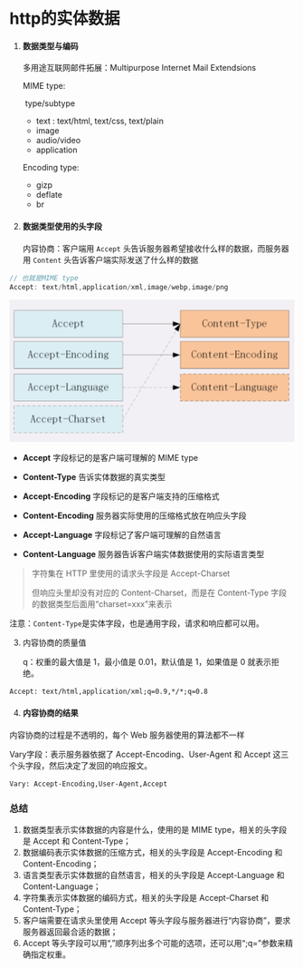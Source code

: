 # http的实体数据



1. #### 数据类型与编码

   多用途互联网邮件拓展：Multipurpose Internet Mail Extendsions

   MIME type:

   ​	type/subtype

   - text : text/html, text/css, text/plain
   - image
   - audio/video
   - application

   Encoding type:

   - gizp
   - deflate
   - br	

   

2. #### 数据类型使用的头字段

   内容协商：客户端用 `Accept` 头告诉服务器希望接收什么样的数据，而服务器用 `Content` 头告诉客户端实际发送了什么样的数据

```javascript
// 也就是MIME type
Accept: text/html,application/xml,image/webp,image/png
```

![image-20200622102431305](https://raw.githubusercontent.com/SUH11/images/master/http/15-1.png)

- **Accept** 字段标记的是客户端可理解的 MIME type

- **Content-Type** 告诉实体数据的真实类型

- **Accept-Encoding** 字段标记的是客户端支持的压缩格式

- **Content-Encoding** 服务器实际使用的压缩格式放在响应头字段

- **Accept-Language** 字段标记了客户端可理解的自然语言

- **Content-Language** 服务器告诉客户端实体数据使用的实际语言类型

> 字符集在 HTTP 里使用的请求头字段是 Accept-Charset
>
> 但响应头里却没有对应的 Content-Charset，而是在 Content-Type 字段的数据类型后面用“charset=xxx”来表示

注意：`Content-Type`是实体字段，也是通用字段，请求和响应都可以用。

3. 内容协商的质量值

   q：权重的最大值是 1，最小值是 0.01，默认值是 1，如果值是 0 就表示拒绝。

```
Accept: text/html,application/xml;q=0.9,*/*;q=0.8
```



4. #### 内容协商的结果

内容协商的过程是不透明的，每个 Web 服务器使用的算法都不一样

Vary字段：表示服务器依据了 Accept-Encoding、User-Agent 和 Accept 这三个头字段，然后决定了发回的响应报文。

```
Vary: Accept-Encoding,User-Agent,Accept
```



### 总结

1. 数据类型表示实体数据的内容是什么，使用的是 MIME type，相关的头字段是 Accept 和 Content-Type；
2. 数据编码表示实体数据的压缩方式，相关的头字段是 Accept-Encoding 和 Content-Encoding；
3. 语言类型表示实体数据的自然语言，相关的头字段是 Accept-Language 和 Content-Language；
4. 字符集表示实体数据的编码方式，相关的头字段是 Accept-Charset 和 Content-Type；
5. 客户端需要在请求头里使用 Accept 等头字段与服务器进行“内容协商”，要求服务器返回最合适的数据；
6. Accept 等头字段可以用“,”顺序列出多个可能的选项，还可以用“;q=”参数来精确指定权重。





























